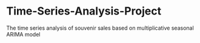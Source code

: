 # Time-Series-Analysis-Project
The time series analysis of souvenir sales based on multiplicative seasonal ARIMA model 
